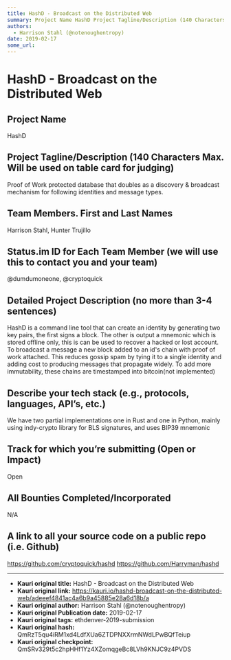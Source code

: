 ```yaml
---
title: HashD - Broadcast on the Distributed Web
summary: Project Name HashD Project Tagline/Description (140 Characters Max. Will be used on table card for judging) Proof of Work protected database that doubles as a discovery & broadcast mechanism for following identities and message types. Team Members. First and Last Names Harrison Stahl, Hunter Trujillo Status.im ID for Each Team Member (we will use this to contact you and your team) @dumdumoneone, @cryptoquick Detailed Project Description (no more than 3-4 sentences) HashD is a command line tool t
authors:
  - Harrison Stahl (@notenoughentropy)
date: 2019-02-17
some_url: 
---
```


# HashD - Broadcast on the Distributed Web


## Project Name
HashD

## Project Tagline/Description (140 Characters Max. Will be used on table card for judging)
Proof of Work protected database that doubles as a discovery & broadcast mechanism for following identities and message types.

## Team Members. First and Last Names
Harrison Stahl, Hunter Trujillo

## Status.im ID for Each Team Member (we will use this to contact you and your team)
@dumdumoneone, @cryptoquick

## Detailed Project Description (no more than 3-4 sentences)
HashD is a command line tool that can create an identity by generating two key pairs, the first signs a block. The other is output a mnemonic which is stored offline only, this is can be used to recover a hacked or lost account. To broadcast a message a new block added to an id's chain with proof of work attached. This reduces gossip spam by tying it to a single identity and adding cost to producing messages that propagate widely. To add more immutability, these chains are timestamped into bitcoin(not implemented)

## Describe your tech stack (e.g., protocols, languages, API’s, etc.)
We have two partial implementations one in Rust and one in Python, mainly using indy-crypto library for BLS signatures, and uses BIP39 mnemonic

## Track for which you’re submitting (Open or Impact)
Open

## All Bounties Completed/Incorporated
N/A


## A link to all your source code on a public repo (i.e. Github)
https://github.com/cryptoquick/hashd
https://github.com/Harryman/hashd






---

- **Kauri original title:** HashD - Broadcast on the Distributed Web
- **Kauri original link:** https://kauri.io/hashd-broadcast-on-the-distributed-web/adeeef4841ac4a6b9a45885e28a6d18b/a
- **Kauri original author:** Harrison Stahl (@notenoughentropy)
- **Kauri original Publication date:** 2019-02-17
- **Kauri original tags:** ethdenver-2019-submission
- **Kauri original hash:** QmRzT5qu4iRM1xd4LdfXUa6ZTDPNXXrmNWdLPwBQfTeiup
- **Kauri original checkpoint:** QmSRv329t5c2hpHHf1Yz4XZomqgeBc8LVh9KNJC9z4PVDS



